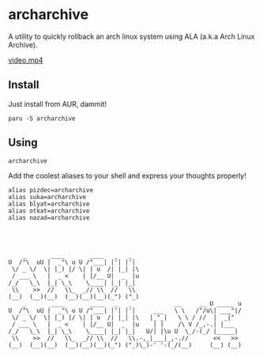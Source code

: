 # archarchive
A utility to quickly rollback an arch linux system using ALA (a.k.a Arch Linux Archive).

[video.mp4](video.mp4)

## Install
Just install from AUR, dammit!
```shell
paru -S archarchive
```

## Using
```shell
archarchive
```
Add the coolest aliases to your shell and express your thoughts properly!
```
alias pizdec=archarchive
alias suka=archarchive
alias blyat=archarchive
alias otkat=archarchive
alias nazad=archarchive
```
<br />
<br />

```
    _       ____       ____   _   _                                
U  /"\  uU |  _"\ u U /"___| |'| |'|                               
 \/ _ \/  \| |_) |/ \| | u  /| |_| |\                              
 / ___ \   |  _ <    | |/__ U|  _  |u                              
/_/   \_\  |_| \_\    \____| |_| |_|                               
 \\    >>  //   \\_  _// \\  //   \\                               
(__)  (__)(__)  (__)(__)(__)(_") ("_)                              
    _       ____       ____   _   _            __     __ U _____ u 
U  /"\  uU |  _"\ u U /"___| |'| |'|     ___   \ \   /"/u\| ___"|/ 
 \/ _ \/  \| |_) |/ \| | u  /| |_| |\   |_"_|   \ \ / //  |  _|"   
 / ___ \   |  _ <    | |/__ U|  _  |u    | |    /\ V /_,-.| |___   
/_/   \_\  |_| \_\    \____| |_| |_|   U/| |\u U  \_/-(_/ |_____|  
 \\    >>  //   \\_  _// \\  //   \\.-,_|___|_,-.//       <<   >>  
(__)  (__)(__)  (__)(__)(__)(_") ("_)\_)-' '-(_/(__)     (__) (__) 
```

